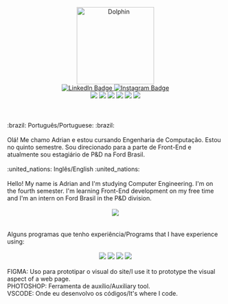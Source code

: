 
<div align="center" border-radious=15px>
     <img height="180em"  src="https://i.redd.it/tlftwz6f5ti41.png" alt="Dolphin"/>
</div>

</div>
<div id="badges" align="center">
  <a href="https://www.linkedin.com/in/adrian-widmer-0587a9230/">
    <img src="https://img.shields.io/badge/LinkedIn-blue?style=for-the-badge&logo=linkedin&logoColor=white" alt="LinkedIn Badge"/>
  </a>
 
  <a href="https://www.instagram.com/adrian__widmer/">
		   <img src="https://img.shields.io/badge/Instagram-E4405F?style=for-the-badge&logo=instagram&logoColor=white" alt="Instagram Badge"/>
  </a>
</div>
<div id="lang" align="center">
     <a>
      <img src="https://img.shields.io/badge/C-00599C?style=for-the-badge&logo=c&logoColor=white">
     </a>
     <a>
      <img src="https://img.shields.io/badge/C%2B%2B-00599C?style=for-the-badge&logo=c%2B%2B&logoColor=white">
     </a>
      <a>
      <img src="https://img.shields.io/badge/CSS3-1572B6?style=for-the-badge&logo=css3&logoColor=white">
     </a>
      <a>
      <img src="https://img.shields.io/badge/HTML5-E34F26?style=for-the-badge&logo=html5&logoColor=white">
     </a>
     <a>
      <img src="https://img.shields.io/badge/Java-ED8B00?style=for-the-badge&logo=java&logoColor=white">
     </a>
      <a>
      <img src="https://img.shields.io/badge/PostgreSQL-316192?style=for-the-badge&logo=postgresql&logoColor=white">
     </a>
</div>
</br>
</br>
</br>
:brazil: Português/Portuguese: :brazil:

<br>
<br>
Olá! Me chamo Adrian e estou cursando Engenharia de Computação. Estou no quinto semestre. Sou direcionado para a parte de Front-End e atualmente sou estagiário de P&D na Ford Brasil.
<br>
<br>
:united_nations: Inglês/English :united_nations:
<br>
<br>
Hello! My name is Adrian and I'm studying Computer Engineering. I'm on the fourth semester. I'm learning Front-End development on my free time and I'm an intern on Ford Brasil in the P&D division.
<br>
<br>
<div align="center">
     <img src="https://github-readme-stats.vercel.app/api/top-langs/?username=Awi-24"/>
</div>
<br>
<br>
Alguns programas que tenho experiência/Programs that I have experience using:
<br>
<br>

<div id="lang" align="center">
     <a>
      <img src="https://img.shields.io/badge/Figma-F24E1E?style=for-the-badge&logo=figma&logoColor=white">
     </a>
     <a>
      <img src="https://img.shields.io/badge/Canva-%2300C4CC.svg?&style=for-the-badge&logo=Canva&logoColor=white">
     </a>
      <a>
      <img src="https://img.shields.io/badge/Adobe%20Photoshop-31A8FF?style=for-the-badge&logo=Adobe%20Photoshop&logoColor=black">
     </a>
      <a>
      <img src="https://img.shields.io/badge/VSCode-0078D4?style=for-the-badge&logo=visual%20studio%20code&logoColor=white">
     </a>
</div>
<br>
FIGMA: Uso para prototipar o visual do site/I use it to prototype the visual aspect of a web page.<br>
PHOTOSHOP: Ferramenta de auxílio/Auxiliary tool.<br>
VSCODE: Onde eu desenvolvo os códigos/It's where I code.










